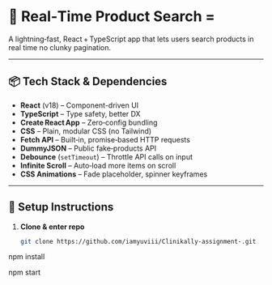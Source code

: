 # 🛒 Real‑Time Product Search =

A lightning‑fast, React + TypeScript app that lets users search products in real time no clunky pagination.

---

## 📦 Tech Stack & Dependencies

- **React** (v18) – Component-driven UI  
- **TypeScript** – Type safety, better DX  
- **Create React App** – Zero‑config bundling  
- **CSS** – Plain, modular CSS (no Tailwind)  
- **Fetch API** – Built‑in, promise‑based HTTP requests  
- **DummyJSON** – Public fake‑products API  
- **Debounce** (`setTimeout`) – Throttle API calls on input  
- **Infinite Scroll** – Auto‑load more items on scroll  
- **CSS Animations** – Fade placeholder, spinner keyframes  

---

## 🚀 Setup Instructions

1. **Clone & enter repo**  
   ```bash
   git clone https://github.com/iamyuviii/Clinikally-assignment-.git

npm install

npm start
  

